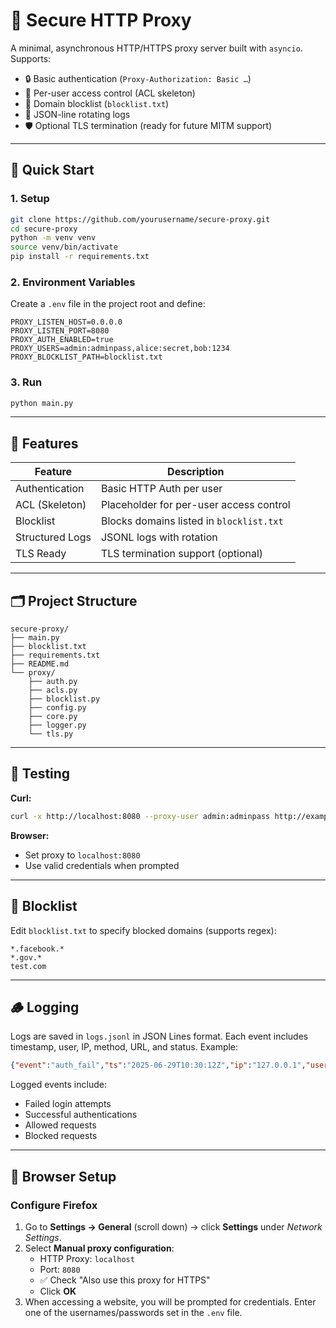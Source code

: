 # 🔐 Secure HTTP Proxy

A minimal, asynchronous HTTP/HTTPS proxy server built with `asyncio`. Supports:

- 🔒 Basic authentication (`Proxy-Authorization: Basic …`)
- 📜 Per-user access control (ACL skeleton)
- 🚫 Domain blocklist (`blocklist.txt`)
- 📄 JSON-line rotating logs
- 🛡️ Optional TLS termination (ready for future MITM support)

---

## 🚀 Quick Start

### 1. Setup

```bash
git clone https://github.com/yourusername/secure-proxy.git
cd secure-proxy
python -m venv venv
source venv/bin/activate
pip install -r requirements.txt
```

### 2. Environment Variables

Create a `.env` file in the project root and define:

```
PROXY_LISTEN_HOST=0.0.0.0
PROXY_LISTEN_PORT=8080
PROXY_AUTH_ENABLED=true
PROXY_USERS=admin:adminpass,alice:secret,bob:1234
PROXY_BLOCKLIST_PATH=blocklist.txt
```

### 3. Run

```bash
python main.py
```

---

## 🧠 Features

| Feature              | Description                                   |
|----------------------|-----------------------------------------------|
| Authentication       | Basic HTTP Auth per user                      |
| ACL (Skeleton)       | Placeholder for per-user access control       |
| Blocklist            | Blocks domains listed in `blocklist.txt`      |
| Structured Logs      | JSONL logs with rotation                      |
| TLS Ready            | TLS termination support (optional)            |

---

## 🗂 Project Structure

```
secure-proxy/
├── main.py
├── blocklist.txt
├── requirements.txt
├── README.md
└── proxy/
    ├── auth.py
    ├── acls.py
    ├── blocklist.py
    ├── config.py
    ├── core.py
    ├── logger.py
    └── tls.py
```

---

## 🧪 Testing

**Curl:**
```bash
curl -x http://localhost:8080 --proxy-user admin:adminpass http://example.com
```

**Browser:**
- Set proxy to `localhost:8080`
- Use valid credentials when prompted

---

## 📝 Blocklist

Edit `blocklist.txt` to specify blocked domains (supports regex):

```
*.facebook.*
*.gov.*
test.com
```

---

## 🪵 Logging

Logs are saved in `logs.jsonl` in JSON Lines format. Each event includes timestamp, user, IP, method, URL, and status. Example:

```json
{"event":"auth_fail","ts":"2025-06-29T10:30:12Z","ip":"127.0.0.1","user":"admin"}
```

Logged events include:
- Failed login attempts
- Successful authentications
- Allowed requests
- Blocked requests

---

## 🧭 Browser Setup

### Configure Firefox

1. Go to **Settings → General** (scroll down) → click **Settings** under *Network Settings*.
2. Select **Manual proxy configuration**:
   - HTTP Proxy: `localhost`
   - Port: `8080`
   - ✅ Check "Also use this proxy for HTTPS"
   - Click **OK**
3. When accessing a website, you will be prompted for credentials. Enter one of the usernames/passwords set in the `.env` file.